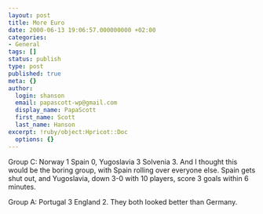 ```yaml
---
layout: post
title: More Euro
date: 2000-06-13 19:06:57.000000000 +02:00
categories:
- General
tags: []
status: publish
type: post
published: true
meta: {}
author:
  login: shanson
  email: papascott-wp@gmail.com
  display_name: PapaScott
  first_name: Scott
  last_name: Hanson
excerpt: !ruby/object:Hpricot::Doc
  options: {}
---
```

<p>Group C: Norway 1 Spain 0, Yugoslavia 3 Solvenia 3. And I thought this would be the boring group, with Spain rolling over everyone else. Spain gets shut out, and Yugoslavia, down 3-0 with 10 players, score 3 goals within 6 minutes. </p>
<p>Group A: Portugal 3 England 2. They both looked better than Germany.</p>
